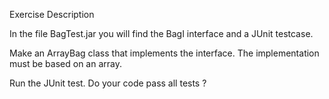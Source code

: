 Exercise Description

In the file BagTest.jar you will find the BagI interface and a JUnit testcase.

Make an ArrayBag class that implements the interface. The implementation must be based on an
array.

Run the JUnit test. Do your code pass all tests ?
